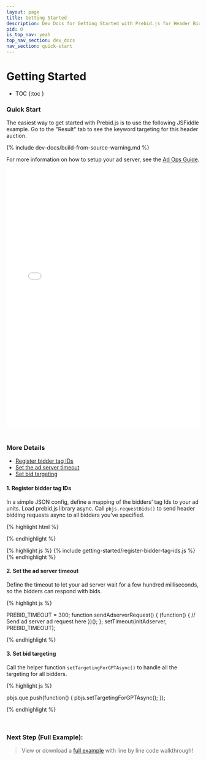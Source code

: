 ```yaml
---
layout: page
title: Getting Started
description: Dev Docs for Getting Started with Prebid.js for Header Bidding
pid: 0
is_top_nav: yeah
top_nav_section: dev_docs
nav_section: quick-start
---
```


<div class="bs-docs-section" markdown="1">

# Getting Started

* TOC
{:toc }

### Quick Start

The easiest way to get started with Prebid.js is to use the following JSFiddle example. Go to the "Result" tab to see the keyword targeting for this header auction.

{% include dev-docs/build-from-source-warning.md %}

For more information on how to setup your ad server, see the [Ad Ops Guide](/adops.html).

<iframe width="100%" height="680" src="//jsfiddle.net/prebid/hqhbLdxn/61/embedded/html,result" allowfullscreen="allowfullscreen" frameborder="0"></iframe>

<div class="bs-docs-section" markdown="1">

<br>

<a name="basic-example">

### More Details

+ <a href="#register-bidder-tag-ids">Register bidder tag IDs</a>
+ <a href="#set-ad-server-timeout">Set the ad server timeout</a>
+ <a href="#set-bid-targeting">Set bid targeting</a>

<a name="register-bidder-tag-ids"></a>

#### 1. Register bidder tag IDs

In a simple JSON config, define a mapping of the bidders’ tag Ids to your ad units. Load prebid.js library async. Call `pbjs.requestBids()` to send header bidding requests async to all bidders you've specified.

{% highlight html %}
<script src="prebid.js" async></script>
{% endhighlight %}

{% highlight js %}
{% include getting-started/register-bidder-tag-ids.js %}
{% endhighlight %}

<a name="set-ad-server-timeout"></a>

#### 2. Set the ad server timeout

Define the timeout to let your ad server wait for a few hundred milliseconds, so the bidders can respond with bids.

{% highlight js %}

PREBID_TIMEOUT = 300;
function sendAdserverRequest() {
    (function() {
        // Send ad server ad request here
    })();
};
setTimeout(initAdserver, PREBID_TIMEOUT);

{% endhighlight %}

<a name="set-bid-targeting"></a>

#### 3. Set bid targeting

Call the helper function `setTargetingForGPTAsync()` to handle all the targeting for all bidders.

{% highlight js %}

pbjs.que.push(function() {
  pbjs.setTargetingForGPTAsync();
});

{% endhighlight %}

<br>

### Next Step (Full Example):

> View or download a [full example](/dev-docs/examples/basic-example.html) with line by line code walkthrough!
